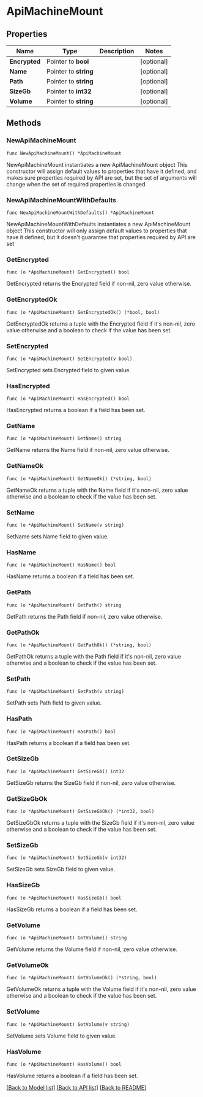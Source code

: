 # ApiMachineMount

## Properties

Name | Type | Description | Notes
------------ | ------------- | ------------- | -------------
**Encrypted** | Pointer to **bool** |  | [optional] 
**Name** | Pointer to **string** |  | [optional] 
**Path** | Pointer to **string** |  | [optional] 
**SizeGb** | Pointer to **int32** |  | [optional] 
**Volume** | Pointer to **string** |  | [optional] 

## Methods

### NewApiMachineMount

`func NewApiMachineMount() *ApiMachineMount`

NewApiMachineMount instantiates a new ApiMachineMount object
This constructor will assign default values to properties that have it defined,
and makes sure properties required by API are set, but the set of arguments
will change when the set of required properties is changed

### NewApiMachineMountWithDefaults

`func NewApiMachineMountWithDefaults() *ApiMachineMount`

NewApiMachineMountWithDefaults instantiates a new ApiMachineMount object
This constructor will only assign default values to properties that have it defined,
but it doesn't guarantee that properties required by API are set

### GetEncrypted

`func (o *ApiMachineMount) GetEncrypted() bool`

GetEncrypted returns the Encrypted field if non-nil, zero value otherwise.

### GetEncryptedOk

`func (o *ApiMachineMount) GetEncryptedOk() (*bool, bool)`

GetEncryptedOk returns a tuple with the Encrypted field if it's non-nil, zero value otherwise
and a boolean to check if the value has been set.

### SetEncrypted

`func (o *ApiMachineMount) SetEncrypted(v bool)`

SetEncrypted sets Encrypted field to given value.

### HasEncrypted

`func (o *ApiMachineMount) HasEncrypted() bool`

HasEncrypted returns a boolean if a field has been set.

### GetName

`func (o *ApiMachineMount) GetName() string`

GetName returns the Name field if non-nil, zero value otherwise.

### GetNameOk

`func (o *ApiMachineMount) GetNameOk() (*string, bool)`

GetNameOk returns a tuple with the Name field if it's non-nil, zero value otherwise
and a boolean to check if the value has been set.

### SetName

`func (o *ApiMachineMount) SetName(v string)`

SetName sets Name field to given value.

### HasName

`func (o *ApiMachineMount) HasName() bool`

HasName returns a boolean if a field has been set.

### GetPath

`func (o *ApiMachineMount) GetPath() string`

GetPath returns the Path field if non-nil, zero value otherwise.

### GetPathOk

`func (o *ApiMachineMount) GetPathOk() (*string, bool)`

GetPathOk returns a tuple with the Path field if it's non-nil, zero value otherwise
and a boolean to check if the value has been set.

### SetPath

`func (o *ApiMachineMount) SetPath(v string)`

SetPath sets Path field to given value.

### HasPath

`func (o *ApiMachineMount) HasPath() bool`

HasPath returns a boolean if a field has been set.

### GetSizeGb

`func (o *ApiMachineMount) GetSizeGb() int32`

GetSizeGb returns the SizeGb field if non-nil, zero value otherwise.

### GetSizeGbOk

`func (o *ApiMachineMount) GetSizeGbOk() (*int32, bool)`

GetSizeGbOk returns a tuple with the SizeGb field if it's non-nil, zero value otherwise
and a boolean to check if the value has been set.

### SetSizeGb

`func (o *ApiMachineMount) SetSizeGb(v int32)`

SetSizeGb sets SizeGb field to given value.

### HasSizeGb

`func (o *ApiMachineMount) HasSizeGb() bool`

HasSizeGb returns a boolean if a field has been set.

### GetVolume

`func (o *ApiMachineMount) GetVolume() string`

GetVolume returns the Volume field if non-nil, zero value otherwise.

### GetVolumeOk

`func (o *ApiMachineMount) GetVolumeOk() (*string, bool)`

GetVolumeOk returns a tuple with the Volume field if it's non-nil, zero value otherwise
and a boolean to check if the value has been set.

### SetVolume

`func (o *ApiMachineMount) SetVolume(v string)`

SetVolume sets Volume field to given value.

### HasVolume

`func (o *ApiMachineMount) HasVolume() bool`

HasVolume returns a boolean if a field has been set.


[[Back to Model list]](../README.md#documentation-for-models) [[Back to API list]](../README.md#documentation-for-api-endpoints) [[Back to README]](../README.md)


